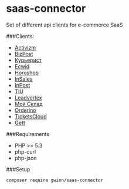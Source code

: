 saas-connector
==============

Set of different api clients for e-commerce SaaS

###Clients:
* [Activizm](http://activizm.ru)
* [BizPost](http://bizpost.ru)
* [Курьерист](http://courierist.ru)
* [Ecwid](http://ecwid.com)
* [Horoshop](http://goo.gl/gBlC0T)
* [InSales](http://insales.ru)
* [InPost](http://inpost.ru)
* [TIU](http://tiu.ru)
* [Leadvertex](http://leadvertex.ru)
* [Мой Склад](http://moysklad.ru)
* [Orderino](http://orderino.com/)
* [TicketsCloud](http://ticketscloud.org)
* [Gett](https://gett.com)

###Requirements

* PHP >= 5.3
* php-curl
* php-json

###Setup
```
composer require gwinn/saas-connector
```
